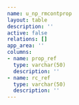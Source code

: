 ```yaml
---
name: u_np_rmcontprop
layout: table
description: ''
active: false
relations: []
app_area: ''
columns:
- name: prop_ref
  type: varchar(50)
  description: ''
- name: rc_ref
  type: varchar(50)
  description: ''
---
```


